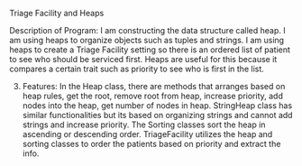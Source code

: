 Triage Facility and Heaps

Description of Program: I am constructing the data structure called
heap. I am using heaps to organize objects such as tuples and strings. I am
using heaps to create a Triage Facility setting so there is an ordered list
of patient to see who should be serviced first. Heaps are useful for this
because it compares a certain trait such as priority to see who is first in
the list.

3. Features: In the Heap class, there are methods that arranges based on 
heap rules, get the root, remove root from heap, increase priority, add
nodes into the heap, get number of nodes in heap. StringHeap class
has similar functionalities but its based on organizing strings and cannot
add strings and increase priority. The Sorting classes sort the heap in
ascending or descending order. TriageFacility utilizes the heap and sorting
classes to order the patients based on priority and extract the info.
